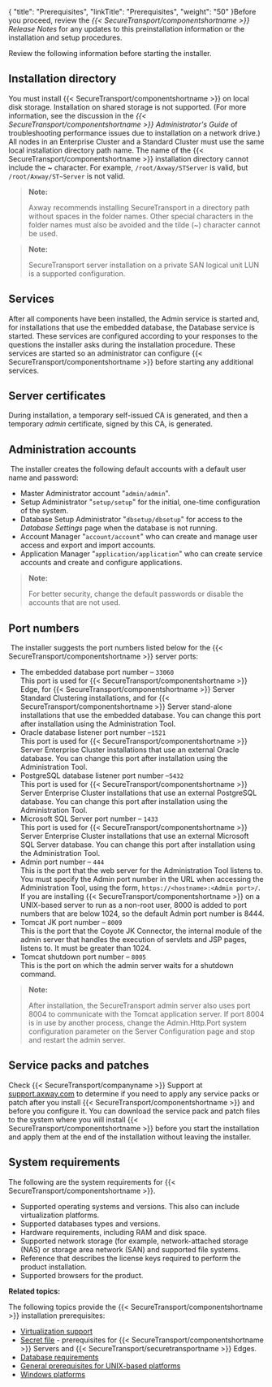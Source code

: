 {
    "title": "Prerequisites",
    "linkTitle": "Prerequisites",
    "weight": "50"
}Before you proceed, review the *{{< SecureTransport/componentshortname  >}} Release Notes* for any updates to this preinstallation information or the installation and setup procedures.

Review the following information before starting the installer.

## Installation directory

You must install {{< SecureTransport/componentshortname  >}} on local disk storage. Installation on shared storage is not supported. (For more information, see the discussion in the *{{< SecureTransport/componentshortname  >}} Administrator's Guide* of troubleshooting performance issues due to installation on a network drive.) All nodes in an Enterprise Cluster and a Standard Cluster must use the same local installation directory path name. The name of the {{< SecureTransport/componentshortname  >}} installation directory cannot include the ~ character. For example, `/root/Axway/STServer` is valid, but `/root/Axway/ST~Server` is not valid.

> **Note:**
>
> Axway recommends installing SecureTransport in a directory path without spaces in the folder names. Other special characters in the folder names must also be avoided and the tilde (~) character cannot be used.

> **Note:**
>
> SecureTransport server installation on a private SAN logical unit LUN is a supported configuration.

## Services

After all components have been installed, the Admin service is started and, for installations that use the embedded database, the Database service is started. These services are configured according to your responses to the questions the installer asks during the installation procedure. These services are started so an administrator can configure {{< SecureTransport/componentshortname  >}} before starting any additional services.

## Server certificates

During installation, a temporary self-issued CA is generated, and then a temporary *admin* certificate, signed by this CA, is generated.

## Administration accounts

 The installer creates the following default accounts with a default user name and password:

-   Master Administrator account "`admin/admin`".
-   Setup Administrator "`setup/setup`" for the initial, one-time configuration of the system.
-   Database Setup Administrator "`dbsetup/dbsetup`" for access to the *Database Settings* page when the database is not running.
-   Account Manager "`account/account`" who can create and manage user access and export and import accounts.
-   Application Manager "`application/application`" who can create service accounts and create and configure applications.

> **Note:**
>
> For better security, change the default passwords or disable the accounts that are not used.

## Port numbers

 The installer suggests the port numbers listed below for the {{< SecureTransport/componentshortname  >}} server ports:

-   The embedded database port number – `33060`  
    This port is used for {{< SecureTransport/componentshortname >}} Edge, for {{< SecureTransport/componentshortname >}} Server Standard Clustering installations, and for {{< SecureTransport/componentshortname >}} Server stand-alone installations that use the embedded database. You can change this port after installation using the Administration Tool.
-   Oracle database listener port number –`1521`  
    This port is used for {{< SecureTransport/componentshortname >}} Server Enterprise Cluster installations that use an external Oracle database. You can change this port after installation using the Administration Tool.
-   PostgreSQL database listener port number –`5432`  
    This port is used for {{< SecureTransport/componentshortname >}} Server Enterprise Cluster installations that use an external PostgreSQL database. You can change this port after installation using the Administration Tool.
-   Microsoft SQL Server port number – `1433`  
    This port is used for {{< SecureTransport/componentshortname >}} Server Enterprise Cluster installations that use an external Microsoft SQL Server database. You can change this port after installation using the Administration Tool.
-   Admin port number – `444`  
    This is the port that the web server for the Administration Tool listens to. You must specify the Admin port number in the URL when accessing the Administration Tool, using the form, `https://<hostname>:<Admin port>/`. If you are installing {{< SecureTransport/componentshortname >}} on a UNIX-based server to run as a non-root user, 8000 is added to port numbers that are below 1024, so the default Admin port number is 8444.
-   Tomcat JK port number – `8009`  
    This is the port that the Coyote JK Connector, the internal module of the admin server that handles the execution of servlets and JSP pages, listens to. It must be greater than 1024.
-   Tomcat shutdown port number – `8005`  
    This is the port on which the admin server waits for a shutdown command.

> **Note:**
>
> After installation, the SecureTransport admin server also uses port 8004 to communicate with the Tomcat application server. If port 8004 is in use by another process, change the Admin.Http.Port system configuration parameter on the Server Configuration page and stop and restart the admin server.

## Service packs and patches

Check {{< SecureTransport/companyname  >}} Support at <a href="https://support.axway.com/" class="hyperlink">support.axway.com</a> to determine if you need to apply any service packs or patch after you install {{< SecureTransport/componentshortname  >}} and before you configure it. You can download the service pack and patch files to the system where you will install {{< SecureTransport/componentshortname  >}} before you start the installation and apply them at the end of the installation without leaving the installer.

## System requirements

The following are the system requirements for {{< SecureTransport/componentshortname  >}}.

-   Supported operating systems and versions. This also can include virtualization platforms.
-   Supported databases types and versions.
-   Hardware requirements, including RAM and disk space.
-   Supported network storage (for example, network-attached storage (NAS) or storage area network (SAN) and supported file systems.
-   Reference that describes the license keys required to perform the product installation.
-   Supported browsers for the product.

**Related topics:**

The following topics provide the {{< SecureTransport/componentshortname  >}} installation prerequisites:

-   <a href="virtualization_support" class="MCXref xref">Virtualization support</a>
-   <a href="secret_file" class="MCXref xref">Secret file</a> - prerequisites for {{< SecureTransport/componentshortname >}} Servers and {{< SecureTransport/securetransportname >}} Edges.
-   <a href="database_installation_prerequisites" class="MCXref xref">Database requirements</a>
-   <a href="installation_prerequisites_for_unix_based_servers" class="MCXref xref">General prerequisites for UNIX-based platforms</a>
-   <a href="installation_prerequisites_for_windows" class="MCXref xref">Windows platforms</a>
